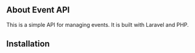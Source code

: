 ## About Event API

This is a simple API for managing events. It is built with Laravel and PHP.

## Installation

```bash

